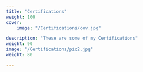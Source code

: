 ```yaml
---
title: "Certifications"
weight: 100
cover:
    image: "/Certifications/cov.jpg"

description: "These are some of my Certifications"
weight: 90
image: "/Certifications/pic2.jpg"
weight: 80

---
```

